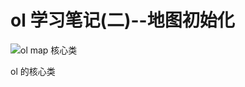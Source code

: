 # ol 学习笔记(二)--地图初始化

![ol map 核心类](https://lzugis15.gitee.io/lzugis-blogs/img/frame/ol-core.png)

ol 的核心类
